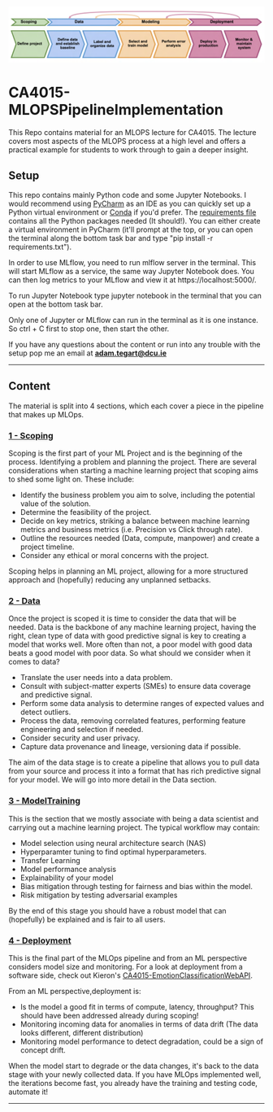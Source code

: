 ![MLOps](Resources/mlops_flow.png)
# CA4015-MLOPSPipelineImplementation
This Repo contains material for an MLOPS lecture for CA4015. The lecture covers most aspects of the MLOPS process at a high level and offers a practical example for students to work through to gain a deeper insight.

## Setup

This repo contains mainly Python code and some Jupyter Notebooks. I would recommend using [PyCharm](https://www.jetbrains.com/pycharm/)
as an IDE as you can quickly set up a Python virtual environment or [Conda](https://www.anaconda.com/download) if you'd prefer.
The [requirements file](requirements.txt) contains all the Python packages needed (It should!). You can either create a
virtual environment in PyCharm (it'll prompt at the top, or you can open the terminal along the bottom task bar and type
"pip install -r requirements.txt").

In order to use MLflow, you need to run mlflow server in the terminal. This will start MLflow as a service, the same way
Jupyter Notebook does. You can then log metrics to your MLflow and view it at https://localhost:5000/.

To run Jupyter Notebook type jupyter notebook in the terminal that you can open at the bottom task bar.

Only one of Jupyter or MLflow can run in the terminal as it is one instance. So ctrl + C first to stop one, then start the other.

If you have any questions about the content or run into any trouble with the setup pop me an email at **adam.tegart@dcu.ie**
___

## Content
The material is split into 4 sections, which each cover a piece in the pipeline that makes up MLOps.

### [1 - Scoping](Scoping)
Scoping is the first part of your ML Project and is the beginning of the process. 
Identifying a problem and planning the project. There are several considerations when starting a machine learning project that scoping aims to shed some light on. These include:

+ Identify the business problem you aim to solve, including the potential value of the solution.
+ Determine the feasibility of the project.
+ Decide on key metrics, striking a balance between machine learning metrics and business metrics (i.e. Precision vs Click through rate).
+ Outline the resources needed (Data, compute, manpower) and create a project timeline.
+ Consider any ethical or moral concerns with the project.

Scoping helps in planning an ML project, allowing for a more structured approach and (hopefully) reducing any unplanned setbacks.

### [2 - Data](Data)
Once the project is scoped it is time to consider the data that will be needed. Data is the backbone of any machine learning project, having the right, clean type of data with good predictive signal is key to creating a model that works well.
More often than not, a poor model with good data beats a good model with poor data. So what should we consider when it comes to data?

+ Translate the user needs into a data problem.
+ Consult with subject-matter experts (SMEs) to ensure data coverage and predictive signal.
+ Perform some data analysis to determine ranges of expected values and detect outliers.
+ Process the data, removing correlated features, performing feature engineering and selection if needed.
+ Consider security and user privacy.
+ Capture data provenance and lineage, versioning data if possible.

The aim of the data stage is to create a pipeline that allows you to pull data from your source and process it into a format that has rich predictive signal for your model. We will go into more detail in the Data section.

### [3 - ModelTraining](ModelTraining)
This is the section that we mostly associate with being a data scientist and carrying out a machine learning project.
The typical workflow may contain:

+ Model selection using neural architecture search (NAS)
+ Hyperparamter tuning to find optimal hyperparameters.
+ Transfer Learning
+ Model performance analysis
+ Explainability of your model
+ Bias mitigation through testing for fairness and bias within the model.
+ Risk mitigation by testing adversarial examples

By the end of this stage you should have a robust model that can (hopefully) be explained and is fair to all users.

### [4 - Deployment](Deployment)
This is the final part of the MLOps pipeline and from an ML perspective considers model size and monitoring.
For a look at deployment from a software side, check out Kieron's [CA4015-EmotionClassificationWebAPI](https://github.com/kdrumm-insight/CA4015-EmotionClassificationWebAPI).

From an ML perspective,deployment is:

+ Is the model a good fit in terms of compute, latency, throughput? This should have been addressed already during scoping!
+ Monitoring incoming data for anomalies in terms of data drift (The data looks different, different distribution)
+ Monitoring model performance to detect degradation, could be a sign of concept drift.

When the model start to degrade or the data changes, it's back to the data stage with your newly collected data.
If you have MLOps implemented well, the iterations become fast, you already have the training and testing code, automate it!

___

